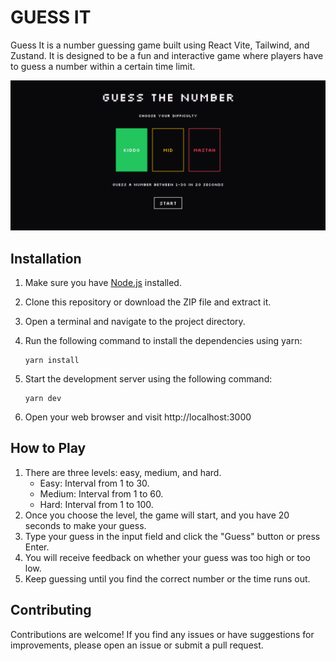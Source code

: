 # GUESS IT

Guess It is a number guessing game built using React Vite, Tailwind, and Zustand. It is designed to be a fun and interactive game where players have to guess a number within a certain time limit.

![Game Screenshot](./public/screenshot.png)

## Installation

1. Make sure you have [Node.js](https://nodejs.org) installed.
2. Clone this repository or download the ZIP file and extract it.
3. Open a terminal and navigate to the project directory.
4. Run the following command to install the dependencies using yarn:

    ```shell
    yarn install
    ```

5. Start the development server using the following command:
    ```shell
    yarn dev
    ```
6. Open your web browser and visit http://localhost:3000

## How to Play

1. There are three levels: easy, medium, and hard.
    - Easy: Interval from 1 to 30.
    - Medium: Interval from 1 to 60.
    - Hard: Interval from 1 to 100.
2. Once you choose the level, the game will start, and you have 20 seconds to make your guess.
3. Type your guess in the input field and click the "Guess" button or press Enter.
4. You will receive feedback on whether your guess was too high or too low.
5. Keep guessing until you find the correct number or the time runs out.

## Contributing

Contributions are welcome! If you find any issues or have suggestions for improvements, please open an issue or submit a pull request.
